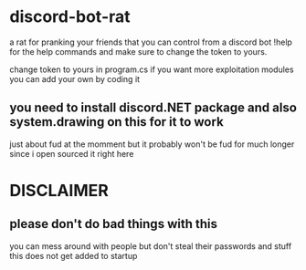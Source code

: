 # discord-bot-rat
a rat for pranking your friends that you can control from a discord bot !help for the help commands and make sure to change the token to yours. 

change token to yours in program.cs
if you want more exploitation modules you can add your own by coding it

## you need to install discord.NET package and also system.drawing on this for it to work

just about fud at the momment but it probably won't be fud for much longer since i open sourced it right here

# DISCLAIMER
## please don't do bad things with this
you can mess around with people but don't steal their passwords and stuff
this does not get added to startup

